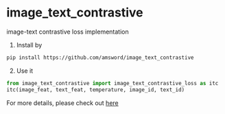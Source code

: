 # image_text_contrastive
image-text contrastive loss implementation

1. Install by
```bash
pip install https://github.com/amsword/image_text_contrastive
```
2. Use it
```python
from image_text_contrastive import image_text_contrastive_loss as itc
itc(image_feat, text_feat, temperature, image_id, text_id)
```

For more details, please check out [here](https://amsword.github.io/How-To-Implement-Image-Text-Contrastive-loss-Correctly-in-Pytorch/)

